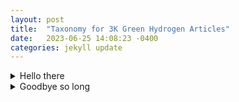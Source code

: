 ```yaml
---
layout: post
title:  "Taxonomy for 3K Green Hydrogen Articles"
date:   2023-06-25 14:08:23 -0400
categories: jekyll update
---
```


<details><summary>Hello there</summary><blockquote>
     <details><summary>Big Blue World</summary><blockquote>
          :smile:
     </blockquote></details>
     <details><summary>Smiling Moon</summary><blockquote>
          This is a test
     </blockquote></details>
     <details><summary>Yello Sun</summary><blockquote>
          Away we go
     </blockquote></details>
     <details><summary>Jupiter is the biggest planet</summary><blockquote>
          Up to the sky
     </blockquote></details>
</blockquote></details>

<details><summary>Goodbye so long</summary><blockquote>
     <details><summary>Saturn has rings</summary><blockquote>
          12345
     </blockquote></details>
</blockquote></details>
